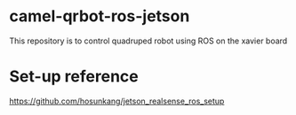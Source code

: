 # camel-qrbot-ros-jetson
This repository is to control quadruped robot using ROS on the xavier board 

# Set-up reference
https://github.com/hosunkang/jetson_realsense_ros_setup
